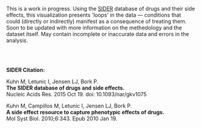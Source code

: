 This is a work in progress. Using the <a href="http://sideeffects.embl.de/about/" target="_blank">SIDER</a> database of drugs and their side effects, this visualization presents 'loops' in the data &mdash; conditions that could (directly or indirectly) manifest as a consequence of treating them. Soon to be updated with more information on the methedology and the dataset itself. May contain incomplete or inaccurate data and errors in the analysis.

<br>
<br>

**SIDER Citation:** <br>

Kuhn M, Letunic I, Jensen LJ, Bork P.<br>
**The SIDER database of drugs and side effects.** <br>
Nucleic Acids Res. 2015 Oct 19. doi: 10.1093/nar/gkv1075

Kuhn M, Campillos M, Letunic I, Jensen LJ, Bork P. <br>
**A side effect resource to capture phenotypic effects of drugs.** <br>
Mol Syst Biol. 2010;6:343. Epub 2010 Jan 19.
